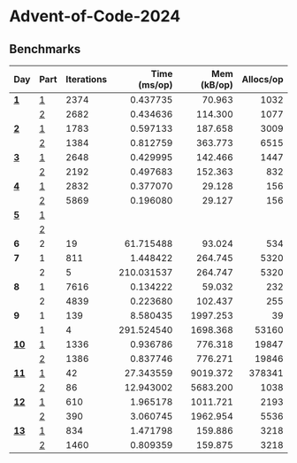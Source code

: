 # Advent-of-Code-2024

## Benchmarks

| Day             | Part                | Iterations | Time (ms/op) | Mem (kB/op) | Allocs/op |
| --------------- | ------------------- | ---------- | -----------: | ----------: | --------: |
| [**1**](day01)  | [1](day01/part1.go) | 2374       |     0.437735 |      70.963 |      1032 |
|                 | [2](day01/part2.go) | 2682       |     0.434636 |     114.300 |      1077 |
| [**2**](day02)  | [1](day02/part1.go) | 1783       |     0.597133 |     187.658 |      3009 |
|                 | [2](day02/part2.go) | 1384       |     0.812759 |     363.773 |      6515 |
| [**3**](day03)  | [1](day03/part1.go) | 2648       |     0.429995 |     142.466 |      1447 |
|                 | [2](day03/part2.go) | 2192       |     0.497683 |     152.363 |       832 |
| [**4**](day04)  | [1](day04/part1.go) | 2832       |     0.377070 |      29.128 |       156 |
|                 | [2](day04/part2.go) | 5869       |     0.196080 |      29.127 |       156 |
| [**5**](day05)  | [1](day05/part1.go) |            |              |             |           |
|                 | [2](day05/part2.go) |            |              |             |           |
| **6**           | 2                   | 19         |    61.715488 |      93.024 |       534 |
| **7**           | 1                   | 811        |     1.448422 |     264.745 |      5320 |
|                 | 2                   | 5          |   210.031537 |     264.747 |      5320 |
| **8**           | 1                   | 7616       |     0.134222 |      59.032 |       232 |
|                 | 2                   | 4839       |     0.223680 |     102.437 |       255 |
| **9**           | 1                   | 139        |     8.580435 |    1997.253 |        39 |
|                 | 1                   | 4          |   291.524540 |    1698.368 |     53160 |
| [**10**](day10) | [1](day10/part1.go) | 1336       |     0.936786 |     776.318 |     19847 |
|                 | [2](day10/part2.go) | 1386       |     0.837746 |     776.271 |     19846 |
| [**11**](day11) | [1](day11/part1.go) | 42         |    27.343559 |    9019.372 |    378341 |
|                 | [2](day11/part2.go) | 86         |    12.943002 |    5683.200 |      1038 |
| [**12**](day12) | [1](day12/part1.go) | 610        |     1.965178 |    1011.721 |      2193 |
|                 | [2](day12/part2.go) | 390        |     3.060745 |    1962.954 |      5536 |
| [**13**](day13) | [1](day13/part1.go) | 834        |     1.471798 |     159.886 |      3218 |
|                 | [2](day13/part2.go) | 1460       |     0.809359 |     159.875 |      3218 |
